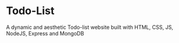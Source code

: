 # Todo-List
A dynamic and aesthetic Todo-list website built with HTML, CSS, JS, NodeJS, Express and MongoDB
